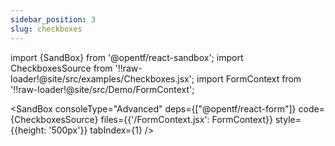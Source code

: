 ```yaml
---
sidebar_position: 3
slug: checkboxes
---
```


import {SandBox} from '@opentf/react-sandbox';
import CheckboxesSource from '!!raw-loader!@site/src/examples/Checkboxes.jsx';
import FormContext from '!!raw-loader!@site/src/Demo/FormContext';

<SandBox
consoleType="Advanced"
deps={["@opentf/react-form"]}
code={CheckboxesSource}
files={{'/FormContext.jsx': FormContext}}
style={{height: '500px'}}
tabIndex={1}
/>
